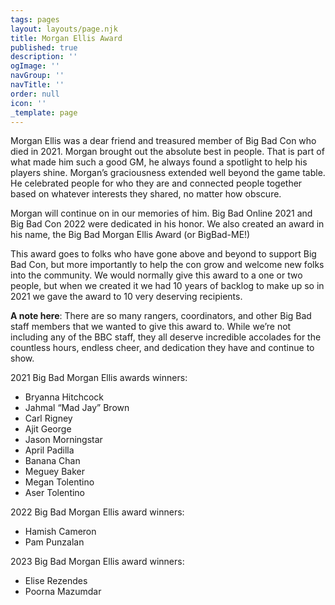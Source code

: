 ```yaml
---
tags: pages
layout: layouts/page.njk
title: Morgan Ellis Award
published: true
description: ''
ogImage: ''
navGroup: ''
navTitle: ''
order: null
icon: ''
_template: page
---
```


Morgan Ellis was a dear friend and treasured member of Big Bad Con who died in 2021. Morgan brought out the absolute best in people. That is part of what made him such a good GM, he always found a spotlight to help his players shine. Morgan’s graciousness extended well beyond the game table. He celebrated people for who they are and connected people together based on whatever interests they shared, no matter how obscure.

Morgan will continue on in our memories of him. Big Bad Online 2021 and Big Bad Con 2022 were dedicated in his honor. We also created an award in his name, the Big Bad Morgan Ellis Award (or BigBad-ME!)

This award goes to folks who have gone above and beyond to support Big Bad Con, but more importantly to help the con grow and welcome new folks into the community.  We would normally give this award to a one or two people, but when we created it we had 10 years of backlog to make up so in 2021 we gave the award to 10 very deserving recipients.

**A note here**: There are so many rangers, coordinators, and other Big Bad staff members that we wanted to give this award to. While we’re not including any of the BBC staff, they all deserve incredible accolades for the countless hours, endless cheer, and dedication they have and continue to show.

2021 Big Bad Morgan Ellis awards winners:

* Bryanna Hitchcock
* Jahmal “Mad Jay” Brown
* Carl Rigney
* Ajit George
* Jason Morningstar
* April Padilla
* Banana Chan
* Meguey Baker
* Megan Tolentino
* Aser Tolentino

2022 Big Bad Morgan Ellis award winners:

* Hamish Cameron
* Pam Punzalan

2023 Big Bad Morgan Ellis award winners:

* Elise Rezendes
* Poorna Mazumdar
